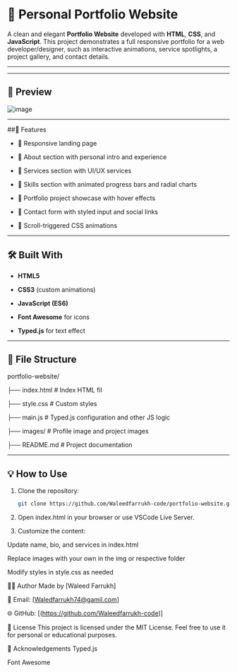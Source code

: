 #  💼 Personal Portfolio Website

A clean and elegant **Portfolio Website** developed with **HTML**, **CSS**, and **JavaScript**. This project demonstrates a full responsive portfolio for a web developer/designer, such as interactive animations, service spotlights, a project gallery, and contact details.

---

---  
## 📸  Preview

![image](https://github.com/user-attachments/assets/88d5c544-c6cc-464e-a53a-5e4ba6c0b074)



---  

##🚀 Features

- 🔹 Responsive landing page

- 🔹 About section with personal intro and experience

- 🔹 Services section with UI/UX services

- 🔹 Skills section with animated progress bars and radial charts

- 🔹 Portfolio project showcase with hover effects

- 🔹 Contact form with styled input and social links

- 🔹 Scroll-triggered CSS animations
---  

## 🛠️ Built With

- **HTML5**

- **CSS3** (custom animations)
- **JavaScript (ES6)**
- **Font Awesome** for icons
- **Typed.js** for text effect

---

## 📁 File Structure

portfolio-website/

├── index.html # Index HTML fil

├── style.css # Custom styles

├── main.js # Typed.js configuration and other JS logic

├── images/ # Profile image and project images

├── README.md # Project documentation

---
## 💡 How to Use

1. Clone the repository:

   ```bash
   git clone https://github.com/Waleedfarrukh-code/portfolio-website.git
2. Open index.html in your browser or use VSCode Live Server.

3. Customize the content:

Update name, bio, and services in index.html

Replace images with your own in the img or respective folder

Modify styles in style.css as needed

🧑‍💻  Author
Made by  [Waleed Farrukh]

📧 Email: [Waledfarrukh74@gamil.com]

🌐 GitHub: [(https://github.com/Waleedfarrukh-code)]

📜 License
This project is licensed under the MIT License.
Feel free to use it for personal or educational purposes.

🙌 Acknowledgements
Typed.js

Font Awesome






